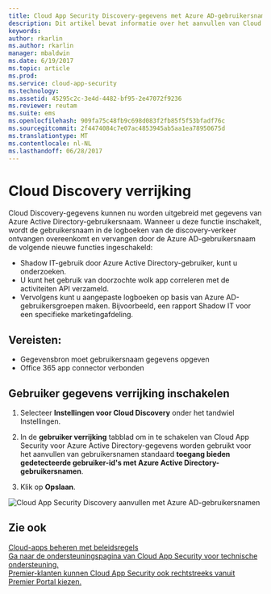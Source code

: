 ```yaml
---
title: Cloud App Security Discovery-gegevens met Azure AD-gebruikersnamen verrijken | Microsoft Docs
description: Dit artikel bevat informatie over het aanvullen van Cloud App Security Discovery-gegevens met Azure AD-gebruikersnamen.
keywords: 
author: rkarlin
ms.author: rkarlin
manager: mbaldwin
ms.date: 6/19/2017
ms.topic: article
ms.prod: 
ms.service: cloud-app-security
ms.technology: 
ms.assetid: 45295c2c-3e4d-4482-bf95-2e47072f9236
ms.reviewer: reutam
ms.suite: ems
ms.openlocfilehash: 909fa75c48fb9c698d083f2fb85f5f53bfadf76c
ms.sourcegitcommit: 2f4474084c7e07ac4853945ab5aa1ea78950675d
ms.translationtype: MT
ms.contentlocale: nl-NL
ms.lasthandoff: 06/28/2017
---
```

# <a name="cloud-discovery-enrichment"></a>Cloud Discovery verrijking

Cloud Discovery-gegevens kunnen nu worden uitgebreid met gegevens van Azure Active Directory-gebruikersnaam. Wanneer u deze functie inschakelt, wordt de gebruikersnaam in de logboeken van de discovery-verkeer ontvangen overeenkomt en vervangen door de Azure AD-gebruikersnaam de volgende nieuwe functies ingeschakeld:
-   Shadow IT-gebruik door Azure Active Directory-gebruiker, kunt u onderzoeken.
-   U kunt het gebruik van doorzochte wolk app correleren met de activiteiten API verzameld.
-   Vervolgens kunt u aangepaste logboeken op basis van Azure AD-gebruikersgroepen maken. Bijvoorbeeld, een rapport Shadow IT voor een specifieke marketingafdeling.


## <a name="prerequisites"></a>Vereisten:
- Gegevensbron moet gebruikersnaam gegevens opgeven
- Office 365 app connector verbonden

## <a name="enabling-user-data-enrichment"></a>Gebruiker gegevens verrijking inschakelen 
    
1. Selecteer **Instellingen voor Cloud Discovery** onder het tandwiel Instellingen.
     
2. In de **gebruiker verrijking** tabblad om in te schakelen van Cloud App Security voor Azure Active Directory-gegevens worden gebruikt voor het aanvullen van gebruikersnamen standaard **toegang bieden gedetecteerde gebruiker-id's met Azure Active Directory-gebruikersnamen**.

3. Klik op **Opslaan**.
 
![Cloud App Security Discovery aanvullen met Azure AD-gebruikersnamen](./media/discovery-enrichment.png)
  

  
      
## <a name="see-also"></a>Zie ook  
[Cloud-apps beheren met beleidsregels](control-cloud-apps-with-policies.md)   
[Ga naar de ondersteuningspagina van Cloud App Security voor technische ondersteuning.](http://support.microsoft.com/oas/default.aspx?prid=16031)   
[Premier-klanten kunnen Cloud App Security ook rechtstreeks vanuit Premier Portal kiezen.](https://premier.microsoft.com/)  
    
      
  